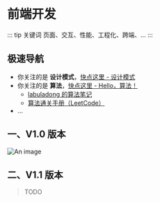 # 前端开发

::: tip 关键词
页面、交互、性能、工程化、跨端、...
:::

## 极速导航

- 你关注的是 **设计模式**，[快点这里 - 设计模式](https://refactoringguru.cn/design-patterns)
- 你关注的是 **算法**，[快点这里 - Hello，算法！](https://www.hello-algo.com/)
  - [labuladong 的算法笔记](https://labuladong.online/algo/)
  - [算法通关手册（LeetCode）](https://algo.itcharge.cn/)
- ...

## 一、V1.0 版本

![An image](/images/skill-trees/FE.png)

## 二、V1.1 版本

> TODO
